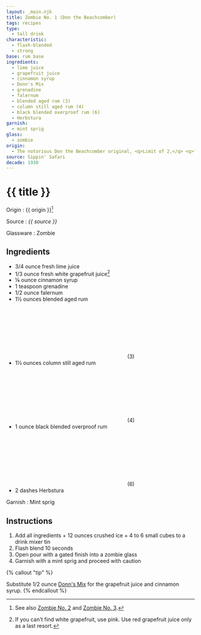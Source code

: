 ```yaml
---
layout: _main.njk
title: Zombie No. 1 (Don the Beachcomber)
tags: recipes
type:
  - tall drink
characteristic:
  - flash-blended
  - strong
base: rum base
ingredients:
  - lime juice
  - grapefruit juice
  - cinnamon syrup
  - Donn's Mix
  - grenadine
  - falernum
  - blended aged rum (3)
  - column still aged rum (4)
  - black blended overproof rum (6)
  - Herbstura
garnish:
  - mint sprig
glass:
  - zombie
origin:
  - The notorious Don the Beachcomber original, <q>Limit of 2,</q> <q>for your own safety.</q> Don revised the recipe based on which rums he could source; Jeff Berry documents three versions created between 1934 and 1956.
source: Sippin' Safari
decade: 1930
---
```


<!-- markdownlint-disable MD025 -->
# {{ title }}
<!-- markdownlint-disable MD025 -->

Origin
  : {{ origin }}[^1]

Source
  : <cite>{{ source }}</cite>

Glassware
  : Zombie

[^1]: See also [Zombie No. 2](/recipes/zombie-2-trader-vics-1947/) and [Zombie No. 3](/recipes/zombie-3-jeff-berry-hamiltons/).

## Ingredients

- 3/4 ounce fresh lime juice
- 1/3 ounce fresh white grapefruit juice[^2]
- &frac16; ounce cinnamon syrup
- 1 teaspoon grenadine
- 1/2 ounce falernum
- 1&frac12; ounces blended aged rum<icon-l space="1em"><span class="with-icon"><svg class="icon"><use href="/assets/images/icons/circle-3.svg#circle-3"></use></svg><span class="sr-only">(3)</span></span></icon-l>
- 1&frac12; ounces column still aged rum<icon-l space="1em"><span class="with-icon"><svg class="icon"><use href="/assets/images/icons/circle-4.svg#circle-4"></use></svg><span class="sr-only">(4)</span></span></icon-l>
- 1 ounce black blended overproof rum<icon-l space="1em"><span class="with-icon"><svg class="icon"><use href="/assets/images/icons/circle-6.svg#circle-6"></use></svg><span class="sr-only">(6)</span></span></icon-l>
- 2 dashes Herbstura

[^2]: If you can't find white grapefruit, use pink. Use red grapefruit juice only as a last resort.

Garnish
  : Mint sprig

## Instructions

1. Add all ingredients + 12 ounces crushed ice + 4 to 6 small cubes to a drink mixer tin
2. Flash blend 10 seconds
3. Open pour with a gated finish into a zombie glass
4. Garnish with a mint sprig and proceed with caution

<!-- markdownlint-disable MD012 -->
{% callout "tip" %}
<!-- markdownlint-enable MD012 -->

  Substitute 1/2 ounce [Donn's Mix](/mixes/cinnamon-syrup/#tip-2) for the grapefruit juice and cinnamon syrup.
{% endcallout %}
